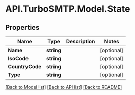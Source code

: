 # API.TurboSMTP.Model.State

## Properties

Name | Type | Description | Notes
------------ | ------------- | ------------- | -------------
**Name** | **string** |  | [optional] 
**IsoCode** | **string** |  | [optional] 
**CountryCode** | **string** |  | [optional] 
**Type** | **string** |  | [optional] 

[[Back to Model list]](../README.md#documentation-for-models) [[Back to API list]](../README.md#documentation-for-api-endpoints) [[Back to README]](../README.md)

